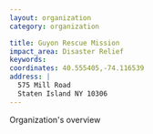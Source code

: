 ```yaml
---
layout: organization
category: organization

title: Guyon Rescue Mission
impact_area: Disaster Relief
keywords: 
coordinates: 40.555405,-74.116539
address: |
  575 Mill Road
  Staten Island NY 10306
---
```

Organization's overview
